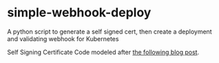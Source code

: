 # simple-webhook-deploy
A python script to generate a self signed cert, then create a deployment and validating webhook for Kubernetes

Self Signing Certificate Code modeled after [the following blog post](https://www.misterpki.com/python-self-signed-certificate/).